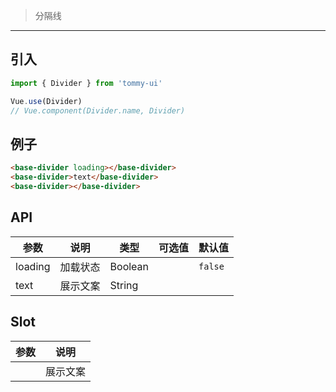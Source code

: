 > 分隔线

-------------

## 引入

```javascript
import { Divider } from 'tommy-ui'

Vue.use(Divider)
// Vue.component(Divider.name, Divider)
```

## 例子

```html
<base-divider loading></base-divider>
<base-divider>text</base-divider>
<base-divider></base-divider>
```

## API

| 参数 | 说明 | 类型 | 可选值 | 默认值 |
|------|-------|---------|-------|--------|
| loading | 加载状态 | Boolean | | `false` |
| text | 展示文案 | String | | |

## Slot

| 参数 | 说明 |
|------|-------|
| | 展示文案 |
